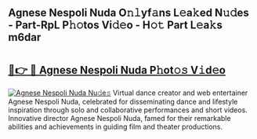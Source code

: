 ## Agnese Nespoli Nuda O𝚗𝚕yf𝚊ns L𝚎a𝚔ed N𝚞𝚍es - Part-RpL P𝚑𝚘tos Vi𝚍𝚎o - H𝚘𝚝 Part L𝚎a𝚔s m6dar

# <h2><a href="http://kfbm07z.oniu.top/?m=Agnese+Nespoli+Nuda">🔗👉 🔴 Agnese Nespoli Nuda P𝚑ot𝚘𝚜 V𝚒d𝚎o</a></h2>

[![Agnese Nespoli Nuda Nu𝚍e𝚜](https://i.imgur.com/0qMVB7G.gif)](http://kfbm07z.oniu.top/?m=Agnese+Nespoli+Nuda)
Virtual dance creator and web entertainer Agnese Nespoli Nuda, celebrated for disseminating dance and lifestyle inspiration through solo and collaborative performances and short videos. Innovative director Agnese Nespoli Nuda, famed for their remarkable abilities and achievements in guiding film and theater productions.  
